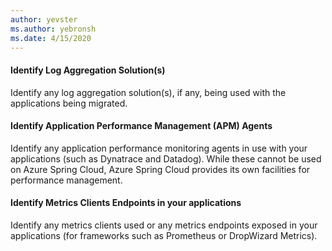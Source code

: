 ```yaml
---
author: yevster
ms.author: yebronsh
ms.date: 4/15/2020
---
```


#### Identify Log Aggregation Solution(s)

Identify any log aggregation solution(s), if any, being used with the applications being migrated.

#### Identify Application Performance Management (APM) Agents

Identify any application performance monitoring agents in use with your applications (such as Dynatrace and Datadog). While these cannot be used on Azure Spring Cloud, Azure Spring Cloud provides its own facilities for performance management.

#### Identify Metrics Clients Endpoints in your applications

Identify any metrics clients used or any metrics endpoints exposed in your applications (for frameworks such as Prometheus or DropWizard Metrics).
